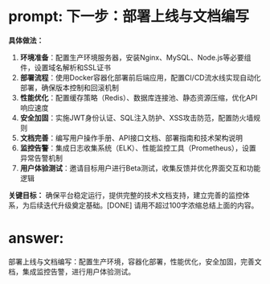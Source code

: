 # prompt: **下一步：部署上线与文档编写**

**具体做法：**
1. **环境准备**：配置生产环境服务器，安装Nginx、MySQL、Node.js等必要组件，设置域名解析和SSL证书
2. **部署流程**：使用Docker容器化部署前后端应用，配置CI/CD流水线实现自动化部署，确保版本控制和回滚机制
3. **性能优化**：配置缓存策略（Redis）、数据库连接池、静态资源压缩，优化API响应速度
4. **安全加固**：实施JWT身份认证、SQL注入防护、XSS攻击防范，配置防火墙规则
5. **文档完善**：编写用户操作手册、API接口文档、部署指南和技术架构说明
6. **监控告警**：集成日志收集系统（ELK）、性能监控工具（Prometheus），设置异常告警机制
7. **用户体验测试**：邀请目标用户进行Beta测试，收集反馈并优化界面交互和功能逻辑

**关键目标：**
确保平台稳定运行，提供完整的技术文档支持，建立完善的监控体系，为后续迭代升级奠定基础。[DONE]
请用不超过100字浓缩总结上面的内容。
# answer: 
 部署上线与文档编写：配置生产环境，容器化部署，性能优化，安全加固，完善文档，集成监控告警，进行用户体验测试。
